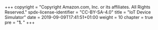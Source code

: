 +++
copyright = "Copyright Amazon.com, Inc. or its affiliates. All Rights Reserved."
spdx-license-identifier = "CC-BY-SA-4.0"
title = "IoT Device Simulator"
date = 2019-09-09T17:41:51+01:00
weight = 10
chapter = true
pre = "<b>1. </b>"
+++
